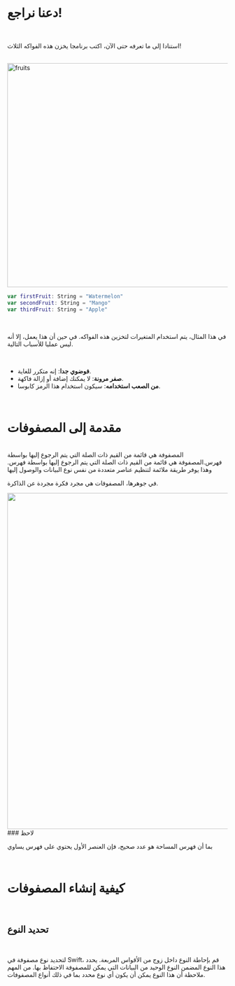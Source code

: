 <!-- PROTOTYPE -->

# دعنا نراجع!

<br>

استنادا إلى ما تعرفه حتى الآن، اكتب برنامجا يخزن هذه الفواكه الثلاث!

<br>

<img src="../../gallery/article/fruits.svg" width="512" height="512" alt="fruits">

<br>

```swift
var firstFruit: String = "Watermelon"
var secondFruit: String = "Mango"
var thirdFruit: String = "Apple"
```

<br>

في هذا المثال، يتم استخدام المتغيرات لتخزين هذه الفواكه. في حين أن هذا يعمل، إلا أنه ليس عمليا للأسباب التالية.

<br>

<!-- FIXME: The Bullet Points Need to be on the Left for Arabic -->

* **فوضوي جدا**: إنه متكرر للغاية.
* **صفر مرونة**: لا يمكنك إضافة أو إزالة فاكهة.
* **من الصعب استخدامه**: سيكون استخدام هذا الرمز كابوسا.

<br>

# مقدمة إلى المصفوفات
<br> 
المصفوفة هي قائمة من القيم ذات الصلة التي يتم الرجوع إليها بواسطة فهرس.المصفوفة هي قائمة من القيم ذات الصلة التي يتم الرجوع إليها بواسطة فهرس.
وهذا يوفر طريقة ملائمة لتنظيم عناصر متعددة من نفس نوع البيانات والوصول إليها
<br>
 
 
في جوهرها، المصفوفات هي مجرد فكرة مجردة عن الذاكرة.
<br>

<img src="/gallery/article/inner.png" width="768" height="768"> 

<br>
### لاحظ 
<br> 

بما أن فهرس المساحة هو عدد صحيح، فإن العنصر الأول يحتوي على فهرس يساوي

<br>

# كيفية إنشاء المصفوفات

<br>

## تحديد النوع
<br> 

لتحديد نوع مصفوفة في Swift، قم بإحاطة النوع داخل زوج من الأقواس المربعة. يحدد هذا النوع المضمن النوع الوحيد من البيانات التي يمكن للمصفوفة الاحتفاظ بها. من المهم ملاحظة أن هذا النوع يمكن أن يكون أي نوع محدد بما في ذلك أنواع المصفوفات.

<br>
